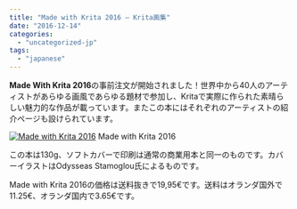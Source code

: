 ```yaml
---
title: "Made with Krita 2016 — Krita画集"
date: "2016-12-14"
categories: 
  - "uncategorized-jp"
tags: 
  - "japanese"
---
```


**Made With Krita 2016**の事前注文が開始されました！世界中から40人のアーティストがあらゆる画風であらゆる題材で参加し、Kritaで実際に作られた素晴らしい魅力的な作品が載っています。またこの本にはそれぞれのアーティストの紹介ページも設けられています。

[![Made with Krita 2016](/images/posts/2016/cover_small-217x300.png)](https://krita.org/wp-content/uploads/2016/12/cover_small.png) Made with Krita 2016

この本は130g、ソフトカバーで印刷は通常の商業用本と同一のものです。カバーイラストはOdysseas Stamoglou氏によるものです。

Made with Krita 2016の価格は送料抜きで19,95€です。送料はオランダ国外で11.25€、オランダ国内で3.65€です。
